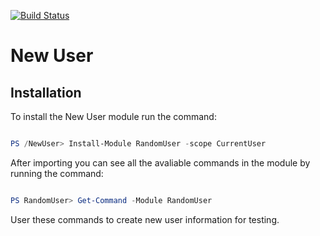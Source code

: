 [![Build Status](https://dev.azure.com/jcrandomuser/randomuser/_apis/build/status/randomuser-OSX?branchName=master)](https://dev.azure.com/jcrandomuser/randomuser/_build/latest?definitionId=5&branchName=master)

# New User

## Installation

To install the New User module run the command: 

```PowerShell

PS /NewUser> Install-Module RandomUser -scope CurrentUser
```

After importing you can see all the avaliable commands in the module by running the command:

```PowerShell

PS RandomUser> Get-Command -Module RandomUser
```

User these commands to create new user information for testing.
